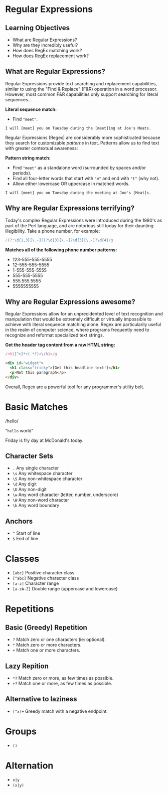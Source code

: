 # Regular Expressions

## Learning Objectives

- What are Regular Expressions?
- Why are they incredibly useful?
- How does RegEx matching work?
- How does RegEx replacement work?

## What are Regular Expressions?

Regular Expressions provide text searching and replacement capabilities, similar to using the "Find & Replace" (F&R) operation in a word processor. However, most common F&R capabilities only support searching for literal sequences...

**Literal sequence match:**
- Find `"meet"`.

```
I will [meet] you on Tuesday during the [meet]ing at Joe's Meats.
```

Regular Expressions (Regex) are considerably more sophisticated because they search for customizable _patterns_ in text. Patterns allow us to find text with greater contextual awareness:

**Pattern string match:**
- Find `"meet"` as a standalone word (surrounded by spaces and/or periods).
- Find all four-letter words that start with `"m"` and end with `"t"` (why not).
- Allow either lowercase OR uppercase in matched words.

```
I will [meet] you on Tuesday during the meeting at Joe's [Meat]s.
```

## Why are Regular Expressions terrifying?

Today's complex Regular Expressions were introduced during the 1980's as part of the Perl language, and are notorious still today for their daunting illegibility. Take a phone number, for example:

```javascript
/(?:\d{1,3}[\.-]?)?\d{3}[\.-]?\d{3}[\.-]?\d{4}/g
```

**Matches all of the following phone number patterns:**
- 123-555-555-5555
- 12-555-555-5555
- 1-555-555-5555
- 555-555-5555
- 555.555.5555
- 5555555555

## Why are Regular Expressions awesome?

Regular Expressions allow for an unprecidented level of text recognition and manipulation that would be extremely difficult or virtually impossible to achieve with literal sequence matching alone. Regex are particularily useful in the realm of computer science, where programs frequently need to recognize and reformat specialized text strings.

**Get the header tag content from a raw HTML string:**
```javascript
/<h1[^>]*>(.*?)<\/h1>/g
```

```html
<div id="widget">
  <h1 class="tricky">[Get this headline text!]</h1>
  <p>Not this paragraph</p>
</div>
```

Overall, Regex are a powerful tool for any programmer's utility belt.

# Basic Matches

/hello/

"`hello` world"

Friday is fry day at McDonald's today.

## Character Sets

* `.`  Any single character
* `\s` Any whitespace character
* `\S` Any non-whitespace character
* `\d` Any digit
* `\D` Any non-digit
* `\w` Any word character (letter, number, underscore)
* `\W` Any non-word character
* `\b` Any word boundary

## Anchors

* `^` Start of line
* `$` End of line

# Classes

* `[abc]` Positive character class
* `[^abc]` Negative character class
* `[a-z]` Character range
* `[a-zA-Z]` Double range (uppercase and lowercase)

# Repetitions

## Basic (Greedy) Repetition

* `?` Match zero or one characters (ie: optional).
* `*` Match zero or more characters.
* `+` Match one or more characters.

## Lazy Repition

* `*?` Match zero or more, as few times as possible.
* `+?` Match one or more, as few times as possible.

## Alternative to laziness

* `[^x]+` Greedy match with a negative endpoint.

# Groups

* `()`

# Alternation

* `x|y`
* `(x|y)`
